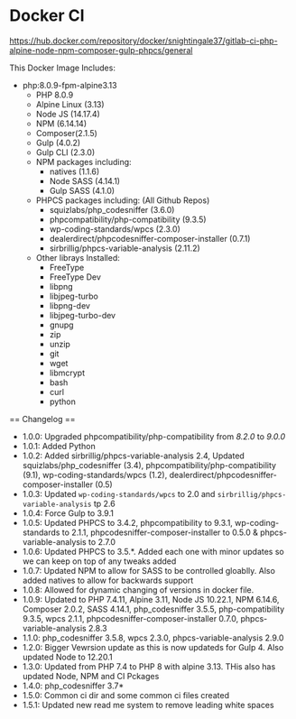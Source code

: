 # Docker CI

https://hub.docker.com/repository/docker/snightingale37/gitlab-ci-php-alpine-node-npm-composer-gulp-phpcs/general

This Docker Image Includes:

* php:8.0.9-fpm-alpine3.13
  * PHP 8.0.9
  * Alpine Linux (3.13)
  * Node JS (14.17.4)
  * NPM (6.14.14)
  * Composer(2.1.5)
  * Gulp (4.0.2)
  * Gulp CLI (2.3.0)
  * NPM packages including:
     * natives (1.1.6)
     * Node SASS (4.14.1)
     * Gulp SASS (4.1.0)
  * PHPCS packages including: (All Github Repos)
    * squizlabs/php_codesniffer (3.6.0)
    * phpcompatibility/php-compatibility (9.3.5)
    * wp-coding-standards/wpcs (2.3.0)
    * dealerdirect/phpcodesniffer-composer-installer (0.7.1)
    * sirbrillig/phpcs-variable-analysis (2.11.2)
  * Other librays Installed:
    * FreeType
    * FreeType Dev
    * libpng
    * libjpeg-turbo
    * libpng-dev
    * libjpeg-turbo-dev
    * gnupg
    * zip
    * unzip
    * git
    * wget
    * libmcrypt
    * bash
    * curl
    * python

== Changelog ==
* 1.0.0: Upgraded phpcompatibility/php-compatibility from *8.2.0* to *9.0.0*
* 1.0.1: Added Python
* 1.0.2: Added sirbrillig/phpcs-variable-analysis 2.4, Updated squizlabs/php_codesniffer (3.4), phpcompatibility/php-compatibility (9.1), wp-coding-standards/wpcs (1.2), dealerdirect/phpcodesniffer-composer-installer (0.5)
* 1.0.3: Updated `wp-coding-standards/wpcs` to 2.0 and `sirbrillig/phpcs-variable-analysis` tp 2.6
* 1.0.4: Force Gulp to 3.9.1
* 1.0.5: Updated PHPCS to 3.4.2, phpcompatibility to 9.3.1, wp-coding-standards to 2.1.1, phpcodesniffer-composer-installer to 0.5.0 & phpcs-variable-analysis to 2.7.0
* 1.0.6: Updated PHPCS to 3.5.*.  Added each one with minor updates so we can keep on top of any tweaks added
* 1.0.7: Updated NPM to allow for SASS to be controlled gloablly.  Also added natives to allow for backwards support
* 1.0.8: Allowed for dynamic changing of versions in docker file.
* 1.0.9: Updated to PHP 7.4.11, Alpine 3.11, Node JS 10.22.1, NPM 6.14.6, Composer 2.0.2, SASS 4.14.1, php_codesniffer 3.5.5, php-compatibility 9.3.5, wpcs 2.1.1, phpcodesniffer-composer-installer 0.7.0, phpcs-variable-analysis 2.8.3
* 1.1.0: php_codesniffer 3.5.8, wpcs 2.3.0, phpcs-variable-analysis 2.9.0
* 1.2.0: Bigger Vewrsion update as this is now updateds for Gulp 4. Also updated Node to 12.20.1
* 1.3.0: Updated from PHP 7.4 to PHP 8 with alpine 3.13.  THis also has updated Node, NPM and CI Pckages
* 1.4.0: php_codesniffer 3.7*
* 1.5.0: Common ci dir and some common ci files created
* 1.5.1: Updated new read me system to remove leading white spaces
